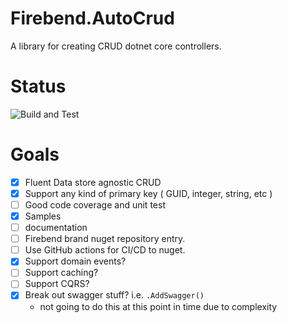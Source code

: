 # Firebend.AutoCrud
A library for creating CRUD dotnet core controllers. 

# Status
![Build and Test](https://github.com/firebend/auto-crud/workflows/Build%20and%20Test/badge.svg)

# Goals
- [x] Fluent Data store agnostic CRUD
- [x] Support any kind of primary key ( GUID, integer, string, etc )
- [ ] Good code coverage and unit test
- [x] Samples
- [ ] documentation
- [ ] Firebend brand nuget repository entry. 
- [ ] Use GitHub actions for CI/CD to nuget.
- [x] Support domain events? 
- [ ] Support caching? 
- [ ] Support CQRS?
- [x] Break out swagger stuff? i.e. `.AddSwagger()` 
  - not going to do this at this point in time due to complexity 